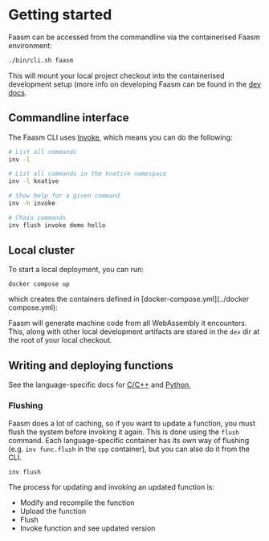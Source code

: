 # Getting started

Faasm can be accessed from the commandline via the containerised Faasm
environment:

```bash
./bin/cli.sh faasm
```

This will mount your local project checkout into the containerised development
setup (more info on developing Faasm can be found in the [dev
docs](development.md).

## Commandline interface

The Faasm CLI uses [Invoke](https://www.pyinvoke.org/), which means you can do
the following:

```bash
# List all commands
inv -l

# List all commands in the knative namespace
inv -l knative

# Show help for a given command
inv -h invoke

# Chain commands
inv flush invoke demo hello
```

## Local cluster

To start a local deployment, you can run:

```
docker compose up
```

which creates the containers defined in
[docker-compose.yml](../docker compose.yml):

Faasm will generate machine code from all WebAssembly it encounters. This, along
with other local development artifacts are stored in the `dev` dir at the root
of your local checkout.

## Writing and deploying functions

See the language-specific docs for [C/C++](cpp.md) and [Python](python.md),

### Flushing

Faasm does a lot of caching, so if you want to update a function, you must flush
the system before invoking it again. This is done using the `flush` command.
Each language-specific container has its own way of flushing (e.g. `inv
func.flush` in the `cpp` container), but you can also do it from the CLI.

```bash
inv flush
```

The process for updating and invoking an updated function is:

- Modify and recompile the function
- Upload the function
- Flush
- Invoke function and see updated version
